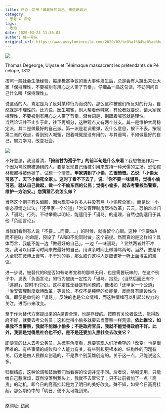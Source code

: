 ```yaml
---
title: 评论｜勿用「做最好的自己」来逃避政治
category: 
- 思考 & 评论
tags: 
- 政治
date: 2020-03-23 11:36:03
author: 睡一号床
original_url: https://www.assyluminexile.com/2020/02/%e8%af%84%e8%ae%ba%ef%bd%9c%e5%8b%bf%e7%94%a8%e3%80%8c%e5%81%9a%e6%9c%80%e5%a5%bd%e7%9a%84%e8%87%aa%e5%b7%b1%e3%80%8d%e6%9d%a5%e9%80%83%e9%81%bf%e6%94%bf%e6%b2%bb.html
---
```


![](1584934563-c0a19b26a3f1b99db97dc545641046ae.jpg)

Thomas Degeorge, Ulysse et Télémaque massacrent les prétendants de Pénélope, 1812

按照一般社会生活经验，每逢极富争议的重大事件发生后，总是会有人跳出来让大家「保持理性，不要被别有用心之人带了节奏」。仔细品一品这句话，不妨问问自己什么叫「保持理性」。

说这话的人，肯定是为了反对某种行为而说的，那么这种被他们所反对的行为，自然就是不理性的。比方说，医生喊冤，别人帮着他喊冤，有论者就要说，请大家保持理性，不要被别有用心之人带了节奏。潜台词是，别跟着喊冤就是理性。  
当然论证并不止步于此，往下再细分，这种观点又有两个分支。其一是维护大局稳定派，其二是做最好的自己派。第一派是老调重弹，没什么意思，按下不表。按照第二派的观点，看到别人喊冤，跟着喊冤是没有用的，与其谩骂，不如做最好的自己，努力学习，改变社会。

![](1584934563-615c517f1d5e85cd7efddc1a6cfe24bf.jpg)

不好意思，我没看清，**「俯首甘为孺子牛」的前半句是什么来着**？我想鲁迅作为一个因为骂政府被通缉的人，要是发现自己话被引用来支持一种犬儒的立场，恐怕棺材板都得被他掀了。试想一个情景。**甲家遇到了小偷，乙很愤慨。乙说:「小偷太可恶了，天下小偷死全家」。这时丁看不下去了，说:「你不要一味谩骂，觉得小偷可恶，就从自己做起，做一个不偷东西的公民；觉得小偷多，就去考警校当警察，维护一方治安。」您猜猜乙会怎么做？**

当然这个例子有失偏颇，因为现实中许多人并没有骂「小偷死全家」，而是说「小偷必须绳之以法」「还甲家一个公道」「治安管理制度亟待改革」云云，恐怕难以归入「谩骂」行列。不过举重以明轻，能适用于「谩骂」的道理，自然也能适用于其他「负面言论」。

当我们看到有人说「不要……而要……」的时候，就得留个心眼。这种「你要做A而不是B」的命题，预设了「A和B不能同时做」这个前提。然而真的是这样吗？具体而言，我能不能一边「做最好的自己」，一边「一味谩骂」？显然两者并不冲突。我可以用学习时间来做最好的自己，用课余时间上微博骂两句。当然，要是有人全职在微博上谩骂，不干别的事，那么或许这种人是应该听一听上面博主的建议。

进一步说，被替代的B是否如有论者宣称的那样无用，也是需要玩味的。在这个例子中，发表「负面言论」的行为被统一定性为「谩骂、抱怨」（当然后面还有个「逃避」，暂时不讨论）。这种定性无疑是有问题的，像诸如「还甲家一个公道」「治安管理制度亟待改革」等言论，不仅不是纯粹的负能量，反而具有建设性价值。即便是单纯的「谩骂」，反映的也是公众情绪，而这种情绪可以引起公权力的关注，进而带来改变。

至于作为替代方案提出来的A是否合理，也是存疑的。按照有关论者说法，觉得政府不好，就要去考公务员；这和觉得小偷多就要去当警察一样荒谬。**依此推论，如果我不当警察，我就不能嫌小偷多；不是政府官员，我就不能觉得政府不好。此外，我要是觉得黑社会也不好，是不是还要加入黑社会去改变它？**

即便真的让人去考公务员，从概率角度看，想要实现人们所希望的「改变」也是很困难的。有些事情的成败和个人能力有关，有些则和更根本的、结构性的问题有关。历史是由人民群众创造的，不是靠个别英雄创造的。关于这一点，只能说这么多。

归根结底，这种论调和鼓励我们当看客的论调并无不同。后者说，呐喊无用，只能给自己惹麻烦，既然没落到我头上，我就不去管它了；只不过前者加了一点「高贵」的动机，即今日的高高挂起是为了明日的美好改变。殊不知，如果今日高高挂起，那么期待中的「明日」便不太可能到来。  

------

原网址: [访问](https://www.assyluminexile.com/2020/02/%e8%af%84%e8%ae%ba%ef%bd%9c%e5%8b%bf%e7%94%a8%e3%80%8c%e5%81%9a%e6%9c%80%e5%a5%bd%e7%9a%84%e8%87%aa%e5%b7%b1%e3%80%8d%e6%9d%a5%e9%80%83%e9%81%bf%e6%94%bf%e6%b2%bb.html)
